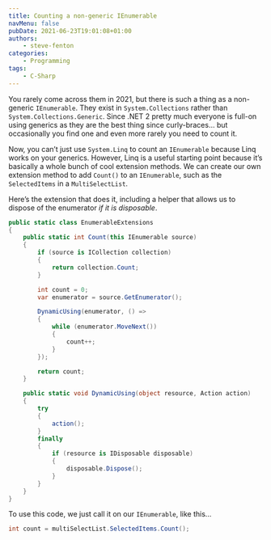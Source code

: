 ```yaml
---
title: Counting a non-generic IEnumerable
navMenu: false
pubDate: 2021-06-23T19:01:08+01:00
authors:
    - steve-fenton
categories:
    - Programming
tags:
    - C-Sharp
---
```


You rarely come across them in 2021, but there is such a thing as a non-generic `IEnumerable`. They exist in `System.Collections` rather than `System.Collections.Generic`. Since .NET 2 pretty much everyone is full-on using generics as they are the best thing since curly-braces… but occasionally you find one and even more rarely you need to count it.

Now, you can’t just use `System.Linq` to count an `IEnumerable` because Linq works on your generics. However, Linq is a useful starting point because it’s basically a whole bunch of cool extension methods. We can create our own extension method to add `Count()` to an `IEnumerable`, such as the `SelectedItems` in a `MultiSelectList`.

Here’s the extension that does it, including a helper that allows us to dispose of the enumerator *if it is disposable*.

```csharp
public static class EnumerableExtensions
{
    public static int Count(this IEnumerable source)
    {
        if (source is ICollection collection)
        {
            return collection.Count;
        }

        int count = 0;
        var enumerator = source.GetEnumerator();

        DynamicUsing(enumerator, () =>
        {
            while (enumerator.MoveNext())
            {
                count++;
            }
        });

        return count;
    }

    public static void DynamicUsing(object resource, Action action)
    {
        try
        {
            action();
        }
        finally
        {
            if (resource is IDisposable disposable)
            {
                disposable.Dispose();
            }
        }
    }
}
```

To use this code, we just call it on our `IEnumerable`, like this…

```csharp
int count = multiSelectList.SelectedItems.Count();
```